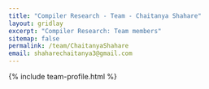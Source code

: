 ```yaml
---
title: "Compiler Research - Team - Chaitanya Shahare"
layout: gridlay
excerpt: "Compiler Research: Team members"
sitemap: false
permalink: /team/ChaitanyaShahare
email: shaharechaitanya3@gmail.com
---
```


{% include team-profile.html %}

